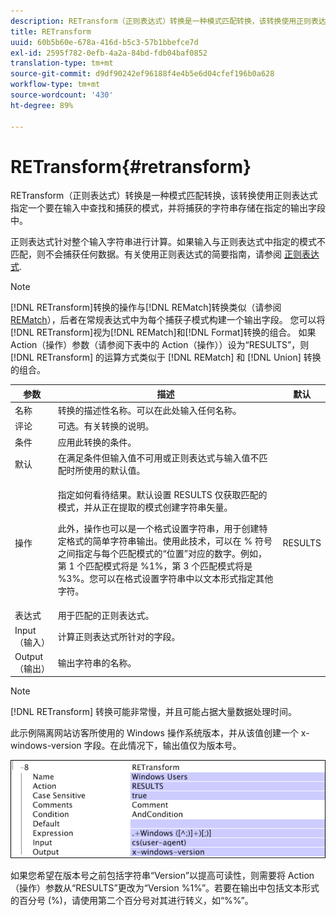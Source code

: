 ```yaml
---
description: RETransform（正则表达式）转换是一种模式匹配转换，该转换使用正则表达式指定一个要在输入中查找和捕获的模式，并将捕获的字符串存储在指定的输出字段中。
title: RETransform
uuid: 60b5b60e-678a-416d-b5c3-57b1bbefce7d
exl-id: 2595f782-0efb-4a2a-84bd-fdb04baf0852
translation-type: tm+mt
source-git-commit: d9df90242ef96188f4e4b5e6d04cfef196b0a628
workflow-type: tm+mt
source-wordcount: '430'
ht-degree: 89%

---
```


# RETransform{#retransform}

RETransform（正则表达式）转换是一种模式匹配转换，该转换使用正则表达式指定一个要在输入中查找和捕获的模式，并将捕获的字符串存储在指定的输出字段中。

正则表达式针对整个输入字符串进行计算。如果输入与正则表达式中指定的模式不匹配，则不会捕获任何数据。有关使用正则表达式的简要指南，请参阅 [正则表达式](../../../../../home/c-dataset-const-proc/c-reg-exp.md#concept-070077baa419475094ef0469e92c5b9c).

>[!NOTE]
>
>[!DNL RETransform]转换的操作与[!DNL REMatch]转换类似（请参阅[REMatch](../../../../../home/c-dataset-const-proc/c-data-trans/c-transf-types/c-standard-transf/c-rematch.md#concept-7f0b1caad1df46aabef4448f88261a8e)），后者在常规表达式中为每个捕获子模式构建一个输出字段。 您可以将[!DNL RETransform]视为[!DNL REMatch]和[!DNL Format]转换的组合。 如果 Action（操作）参数（请参阅下表中的 Action（操作））设为“RESULTS”，则 [!DNL RETransform] 的运算方式类似于 [!DNL REMatch] 和 [!DNL Union] 转换的组合。

<table id="table_51B7342E6A5E4E31913BD0F6A6ACC424"> 
 <thead> 
  <tr> 
   <th colname="col1" class="entry"> 参数 </th> 
   <th colname="col2" class="entry"> 描述 </th> 
   <th colname="col3" class="entry"> 默认 </th> 
  </tr> 
 </thead>
 <tbody> 
  <tr> 
   <td colname="col1"> 名称 </td> 
   <td colname="col2"> 转换的描述性名称。可以在此处输入任何名称。 </td> 
   <td colname="col3"></td> 
  </tr> 
  <tr> 
   <td colname="col1"> 评论 </td> 
   <td colname="col2"> 可选。有关转换的说明。 </td> 
   <td colname="col3"></td> 
  </tr> 
  <tr> 
   <td colname="col1"> 条件 </td> 
   <td colname="col2"> 应用此转换的条件。 </td> 
   <td colname="col3"></td> 
  </tr> 
  <tr> 
   <td colname="col1"> 默认 </td> 
   <td colname="col2"> 在满足条件但输入值不可用或正则表达式与输入值不匹配时所使用的默认值。 </td> 
   <td colname="col3"></td> 
  </tr> 
  <tr> 
   <td colname="col1"> 操作 </td> 
   <td colname="col2"> <p>指定如何看待结果。默认设置 RESULTS 仅获取匹配的模式，并从正在提取的模式创建字符串矢量。 </p> <p> 此外，操作也可以是一个格式设置字符串，用于创建特定格式的简单字符串输出。使用此技术，可以在 % 符号之间指定与每个匹配模式的“位置”对应的数字。例如，第 1 个匹配模式将是 %1%，第 3 个匹配模式将是 %3%。您可以在格式设置字符串中以文本形式指定其他字符。 </p> </td> 
   <td colname="col3"> RESULTS </td> 
  </tr> 
  <tr> 
   <td colname="col1"> 表达式 </td> 
   <td colname="col2"> 用于匹配的正则表达式。 </td> 
   <td colname="col3"></td> 
  </tr> 
  <tr> 
   <td colname="col1"> Input（输入） </td> 
   <td colname="col2"> 计算正则表达式所针对的字段。 </td> 
   <td colname="col3"></td> 
  </tr> 
  <tr> 
   <td colname="col1"> Output（输出） </td> 
   <td colname="col2"> 输出字符串的名称。 </td> 
   <td colname="col3"></td> 
  </tr> 
 </tbody> 
</table>

>[!NOTE]
>
>[!DNL RETransform] 转换可能非常慢，并且可能占据大量数据处理时间。

此示例隔离网站访客所使用的 Windows 操作系统版本，并从该值创建一个 x-windows-version 字段。在此情况下，输出值仅为版本号。

![](assets/cfg_TransformationType_RegularExpression.png)

如果您希望在版本号之前包括字符串“Version”以提高可读性，则需要将 Action（操作）参数从“RESULTS”更改为“Version %1%”。若要在输出中包括文本形式的百分号 (%)，请使用第二个百分号对其进行转义，如“%%”。
